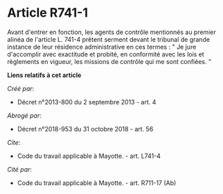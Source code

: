 # Article R741-1

Avant d'entrer en fonction, les agents de contrôle mentionnés au premier alinéa de l'article L. 741-4 prêtent serment devant
le tribunal de grande instance de leur résidence administrative en ces termes : " Je jure d'accomplir avec exactitude et
probité, en conformité avec les lois et règlements en vigueur, les missions de contrôle qui me sont confiées. ”

**Liens relatifs à cet article**

_Créé par_:

  - Décret n°2013-800 du 2 septembre 2013 - art. 4

_Abrogé par_:

  - Décret n°2018-953 du 31 octobre 2018 - art. 56

_Cite_:

  - Code du travail applicable à Mayotte. - art. L741-4

_Cité par_:

  - Code du travail applicable à Mayotte. - art. R711-17 (Ab)
